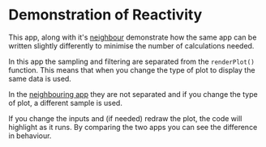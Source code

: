 # Demonstration of Reactivity

This app, along with it's [neighbour](https://shiny.aj2duncan.com/shiny/no_reactive/) demonstrate how the same app can be written slightly differently to minimise the number of calculations needed. 

In this app the sampling and filtering are separated from the `renderPlot()` function. This means that when you change the type of plot to display the same data is used. 

In the [neighbouring app](https://shiny.aj2duncan.com/shiny/no_reactive/) they are not separated and if you change the type of plot, a different sample is used.

If you change the inputs and (if needed) redraw the plot, the code will highlight as it runs. By comparing the two apps you can see the difference in behaviour. 